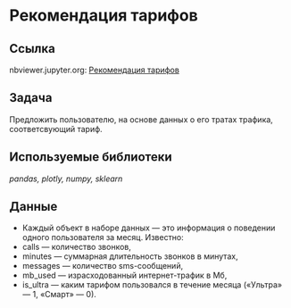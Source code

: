 # Рекомендация тарифов

## Ссылка
nbviewer.jupyter.org: [Рекомендация тарифов](https://nbviewer.jupyter.org/github/svvema/Yandex_praktikum-proj/blob/main/ML_projects/ML_classifier_recomend_tarif_telecom/ML_classifier_recomend_tarif_telecom.ipynb)

## Задача

Предложить пользователю, на основе данных о его тратах трафика, соответсвующий тариф.

## Используемые библиотеки
*pandas, plotly, numpy, sklearn*

## Данные

- Каждый объект в наборе данных — это информация о поведении одного пользователя за месяц. Известно:
- сalls — количество звонков,
- minutes — суммарная длительность звонков в минутах,
- messages — количество sms-сообщений,
- mb_used — израсходованный интернет-трафик в Мб,
- is_ultra — каким тарифом пользовался в течение месяца («Ультра» — 1, «Смарт» — 0).



